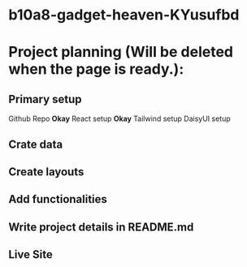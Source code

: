 # b10a8-gadget-heaven-KYusufbd


# Project planning (Will be deleted when the page is ready.):
## Primary setup

Github Repo **Okay**
React setup **Okay**
Tailwind setup
DaisyUI setup

## Crate data
## Create layouts
## Add functionalities
## Write project details in README.md
## Live Site
